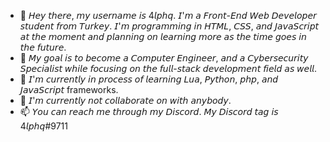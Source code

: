 - 👋 𝘏𝘦𝘺 𝘵𝘩𝘦𝘳𝘦, 𝘮𝘺 𝘶𝘴𝘦𝘳𝘯𝘢𝘮𝘦 𝘪𝘴 4𝘭𝘱𝘩𝘲. 𝘐'𝘮 𝘢 𝘍𝘳𝘰𝘯𝘵-𝘌𝘯𝘥 𝘞𝘦𝘣 𝘋𝘦𝘷𝘦𝘭𝘰𝘱𝘦𝘳 𝘴𝘵𝘶𝘥𝘦𝘯𝘵 𝘧𝘳𝘰𝘮 𝘛𝘶𝘳𝘬𝘦𝘺. 𝘐'𝘮 𝘱𝘳𝘰𝘨𝘳𝘢𝘮𝘮𝘪𝘯𝘨 𝘪𝘯 𝘏𝘛𝘔𝘓, 𝘊𝘚𝘚, 𝘢𝘯𝘥 𝘑𝘢𝘷𝘢𝘚𝘤𝘳𝘪𝘱𝘵 𝘢𝘵 𝘵𝘩𝘦 𝘮𝘰𝘮𝘦𝘯𝘵 𝘢𝘯𝘥 𝘱𝘭𝘢𝘯𝘯𝘪𝘯𝘨 𝘰𝘯 𝘭𝘦𝘢𝘳𝘯𝘪𝘯𝘨 𝘮𝘰𝘳𝘦 𝘢𝘴 𝘵𝘩𝘦 𝘵𝘪𝘮𝘦 𝘨𝘰𝘦𝘴 𝘪𝘯 𝘵𝘩𝘦 𝘧𝘶𝘵𝘶𝘳𝘦.
- 👀 𝘔𝘺 𝘨𝘰𝘢𝘭 𝘪𝘴 𝘵𝘰 𝘣𝘦𝘤𝘰𝘮𝘦 𝘢 𝘊𝘰𝘮𝘱𝘶𝘵𝘦𝘳 𝘌𝘯𝘨𝘪𝘯𝘦𝘦𝘳, 𝘢𝘯𝘥 𝘢 𝘊𝘺𝘣𝘦𝘳𝘴𝘦𝘤𝘶𝘳𝘪𝘵𝘺 𝘚𝘱𝘦𝘤𝘪𝘢𝘭𝘪𝘴𝘵 𝘸𝘩𝘪𝘭𝘦 𝘧𝘰𝘤𝘶𝘴𝘪𝘯𝘨 𝘰𝘯 𝘵𝘩𝘦 𝘧𝘶𝘭𝘭-𝘴𝘵𝘢𝘤𝘬 𝘥𝘦𝘷𝘦𝘭𝘰𝘱𝘮𝘦𝘯𝘵 𝘧𝘪𝘦𝘭𝘥 𝘢𝘴 𝘸𝘦𝘭𝘭.
- 🌱 𝘐'𝘮 𝘤𝘶𝘳𝘳𝘦𝘯𝘵𝘭𝘺 𝘪𝘯 𝘱𝘳𝘰𝘤𝘦𝘴𝘴 𝘰𝘧 𝘭𝘦𝘢𝘳𝘯𝘪𝘯𝘨 𝘓𝘶𝘢, 𝘗𝘺𝘵𝘩𝘰𝘯, 𝘱𝘩𝘱, 𝘢𝘯𝘥 𝘑𝘢𝘷𝘢𝘚𝘤𝘳𝘪𝘱𝘵 frameworks.
- 💞️ 𝘐'𝘮 𝘤𝘶𝘳𝘳𝘦𝘯𝘵𝘭𝘺 𝘯𝘰𝘵 𝘤𝘰𝘭𝘭𝘢𝘣𝘰𝘳𝘢𝘵𝘦 𝘰𝘯 𝘸𝘪𝘵𝘩 𝘢𝘯𝘺𝘣𝘰𝘥𝘺.
- 📫 𝘠𝘰𝘶 𝘤𝘢𝘯 𝘳𝘦𝘢𝘤𝘩 𝘮𝘦 𝘵𝘩𝘳𝘰𝘶𝘨𝘩 𝘮𝘺 𝘋𝘪𝘴𝘤𝘰𝘳𝘥. 𝘔𝘺 𝘋𝘪𝘴𝘤𝘰𝘳𝘥 𝘵𝘢𝘨 𝘪𝘴 4𝘭𝘱𝘩𝘲#9711

<!--
4lphq/4lphq is a ✨ special ✨ repository because its `README.md` (this file) appears on your GitHub profile.
You can click the Preview link to take a look at your changes.
-->
